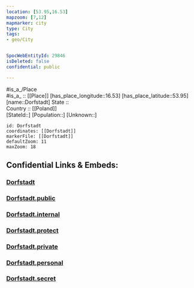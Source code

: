 ```yaml
---
location: [53.95,16.53] 
mapzoom: [7,12] 
mapmarker: city 
type: City
tags:
- geo/City


SpocWebEntityId: 29846
isDeleted: false
confidential: public

---
```

#is_a_/Place  
#is_a_ :: [[Place]] 
[has_place_longitude::16.53] 
[has_place_latitude::53.95] 
[name::Dorfstadt] 
State ::  
Country :: [[Poland]]  
[StateId::] 
[Population::] 
[Unknown::] 


```leaflet
id: Dorfstadt
coordinates: [[Dorfstadt]] 
markerFile: [[Dorfstadt]] 
defaultZoom: 11 
maxZoom: 18
```


## Confidential Links & Embeds: 

### [Dorfstadt](/_Standards/Earth/Continent/Europe/Europe~East/Poland/Provinces~Poland/West_Pomeranian/City/Dorfstadt.md) 

### [Dorfstadt.public](/_public/Earth/Continent/Europe/Europe~East/Poland/Provinces~Poland/West_Pomeranian/City/Dorfstadt.public.md) 

### [Dorfstadt.internal](/_internal/Earth/Continent/Europe/Europe~East/Poland/Provinces~Poland/West_Pomeranian/City/Dorfstadt.internal.md) 

### [Dorfstadt.protect](/_protect/Earth/Continent/Europe/Europe~East/Poland/Provinces~Poland/West_Pomeranian/City/Dorfstadt.protect.md) 

### [Dorfstadt.private](/_private/Earth/Continent/Europe/Europe~East/Poland/Provinces~Poland/West_Pomeranian/City/Dorfstadt.private.md) 

### [Dorfstadt.personal](/_personal/Earth/Continent/Europe/Europe~East/Poland/Provinces~Poland/West_Pomeranian/City/Dorfstadt.personal.md) 

### [Dorfstadt.secret](/_secret/Earth/Continent/Europe/Europe~East/Poland/Provinces~Poland/West_Pomeranian/City/Dorfstadt.secret.md)

